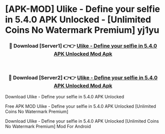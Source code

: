 # [APK-MOD] Ulike - Define your selfie in 5.4.0 APK Unlocked - [Unlimited Coins No Watermark Premium] yj1yu



<div align="center">
<h3>🔴 Download [Server1] 👉👉 <a href="https://momento.my/?title=Ulike_-_Define_your_selfie_in_5.4.0_APK_Unlocked">Ulike - Define your selfie in 5.4.0 APK Unlocked Mod Apk</a></h3><br>

<h3>🔴 Download [Server2] 👉👉 <a href="https://momento.my/?title=Ulike_-_Define_your_selfie_in_5.4.0_APK_Unlocked">Ulike - Define your selfie in 5.4.0 APK Unlocked Mod Apk</a></h3>
</div>



Download Ulike - Define your selfie in 5.4.0 APK Unlocked 

Free APK MOD Ulike - Define your selfie in 5.4.0 APK Unlocked [Unlimited Coins No Watermark Premium]

Download Ulike - Define your selfie in 5.4.0 APK Unlocked [Unlimited Coins No Watermark Premium] Mod For Android
